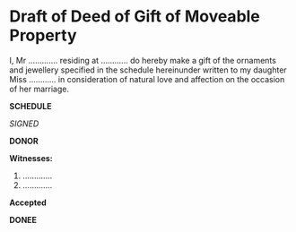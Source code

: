 # **Draft of Deed of Gift of Moveable Property**

I, Mr ............. residing at ............ do hereby make a gift of the ornaments and jewellery specified in the schedule hereinunder written to my daughter Miss ............ in consideration of natural love and affection on the occasion of her marriage.

**SCHEDULE**

*SIGNED*

**DONOR**

**Witnesses:**
1. .............
2. .............

**Accepted**

**DONEE**
